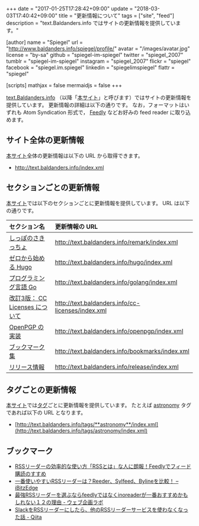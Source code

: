 +++
date = "2017-01-25T17:28:42+09:00"
update = "2018-03-03T17:40:42+09:00"
title = "更新情報について"
tags = ["site", "feed"]
description = "text.Baldanders.info ではサイトの更新情報を提供しています。"

[author]
  name      = "Spiegel"
  url       = "http://www.baldanders.info/spiegel/profile/"
  avatar    = "/images/avatar.jpg"
  license   = "by-sa"
  github    = "spiegel-im-spiegel"
  twitter   = "spiegel_2007"
  tumblr    = "spiegel-im-spiegel"
  instagram = "spiegel_2007"
  flickr    = "spiegel"
  facebook  = "spiegel.im.spiegel"
  linkedin  = "spiegelimspiegel"
  flattr    = "spiegel"

[scripts]
  mathjax = false
  mermaidjs = false
+++

[text.Baldanders.info](/) （以降「[本サイト]」と呼びます）ではサイトの更新情報を提供しています。
更新情報の詳細は以下の通りです。
なお，フォーマットはいずれも Atom Syndication 形式で， [Feedly](https://feedly.com/) などお好みの feed reader に取り込めます。

## サイト全体の更新情報

[本サイト]全体の更新情報は以下の URL から取得できます。

- http://text.baldanders.info/index.xml

## セクションごとの更新情報

[本サイト]では以下のセクションごとに更新情報を提供しています。
URL は以下の通りです。

| セクション名                                    | 更新情報の URL                                    |
|:----------------------------------------------- |:------------------------------------------------- |
| [しっぽのさきっちょ](/remark/)                  | http://text.baldanders.info/remark/index.xml      |
| [ゼロから始める Hugo](/hugo/)                   | http://text.baldanders.info/hugo/index.xml        |
| [プログラミング言語 Go](/golang/)               | http://text.baldanders.info/golang/index.xml      |
| [改訂3版： CC Licenses について](/cc-licenses/) | http://text.baldanders.info/cc-licenses/index.xml |
| [OpenPGP の実装](/openpgp/)                     | http://text.baldanders.info/openpgp/index.xml     |
| [ブックマーク集](/bookmarks/)                   | http://text.baldanders.info/bookmarks/index.xml   |
| [リリース情報](/release/)                       | http://text.baldanders.info/release/index.xml     |

## タグごとの更新情報

[本サイト]では[タグ](/tags/)ごとに更新情報を提供しています。
たとえば [astronomy](/tags/astronomy/) タグであれば以下の URL となります。

- [http://text.baldanders.info/tags/**astronomy**/index.xml](http://text.baldanders.info/tags/astronomy/index.xml)

## ブックマーク

- [RSSリーダーの効率的な使い方「RSSとは」な人に朗報！Feedlyでフィード購読のすすめ](http://millkeyweb.com/rss-feedly/)
- [一番使いやすいRSSリーダーは？Reeder、Sylfeed、Bylineを比較！ – iBitzEdge](https://i-bitzedge.com/ios-apps/the-best-rss-readers-to-use)
- [最強RSSリーダーを選ぶならfeedlyではなくinoreaderが一番おすすめかもしれない１２の理由 - ウェブ企画ラボ](https://webkikaku.co.jp/blog/software/inoreader/)
- [SlackをRSSリーダーにしたら、他のRSSリーダーサービスを使わなくなった話 - Qiita](http://qiita.com/kozyty@github/items/f094ae8fea08b471ae08)

[本サイト]: / "text.Baldanders.info"
